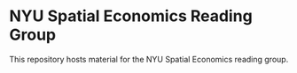 # NYU Spatial Economics Reading Group
This repository hosts material for the NYU Spatial Economics reading group.

